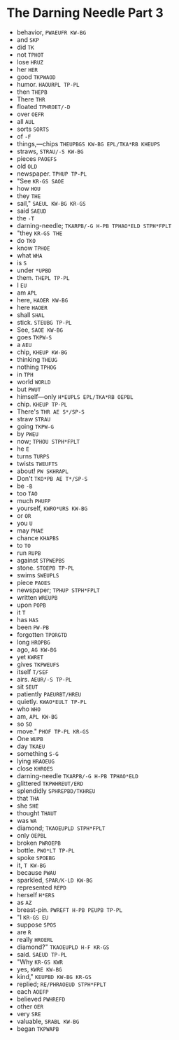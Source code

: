 # The Darning Needle Part 3

* behavior, `PWAEUFR KW-BG`
* and `SKP`
* did `TK`
* not `TPHOT`
* lose `HRUZ`
* her `HER`
* good `TKPWAOD`
* humor. `HAOURPL TP-PL`
* then `THEPB`
* There `THR`
* floated `TPHROET/-D`
* over `OEFR`
* all `AUL`
* sorts `SORTS`
* of `-F`
* things,—chips `THEUPBGS KW-BG EPL/TKA*RB KHEUPS`
* straws, `STRAU/-S KW-BG`
* pieces `PAOEFS`
* old `OLD`
* newspaper. `TPHUP TP-PL`
* "See `KR-GS SAOE`
* how `HOU`
* they `THE`
* sail," `SAEUL KW-BG KR-GS`
* said `SAEUD`
* the `-T`
* darning-needle; `TKARPB/-G H-PB TPHAO*ELD STPH*FPLT`
* "they `KR-GS THE`
* do `TKO`
* know `TPHOE`
* what `WHA`
* is `S`
* under `*UPBD`
* them. `THEPL TP-PL`
* I `EU`
* am `APL`
* here, `HAOER KW-BG`
* here `HAOER`
* shall `SHAL`
* stick. `STEUBG TP-PL`
* See, `SAOE KW-BG`
* goes `TKPW-S`
* a `AEU`
* chip, `KHEUP KW-BG`
* thinking `THEUG`
* nothing `TPHOG`
* in `TPH`
* world `WORLD`
* but `PWUT`
* himself—only `H*EUPLS EPL/TKA*RB OEPBL`
* chip. `KHEUP TP-PL`
* There's `THR AE S*/SP-S`
* straw `STRAU`
* going `TKPW-G`
* by `PWEU`
* now; `TPHOU STPH*FPLT`
* he `E`
* turns `TURPS`
* twists `TWEUFTS`
* about! `PW SKHRAPL`
* Don't `TKO*PB AE T*/SP-S`
* be `-B`
* too `TAO`
* much `PHUFP`
* yourself, `KWRO*URS KW-BG`
* or `OR`
* you `U`
* may `PHAE`
* chance `KHAPBS`
* to `TO`
* run `RUPB`
* against `STPWEPBS`
* stone. `STOEPB TP-PL`
* swims `SWEUPLS`
* piece `PAOES`
* newspaper; `TPHUP STPH*FPLT`
* written `WREUPB`
* upon `POPB`
* it `T`
* has `HAS`
* been `PW-PB`
* forgotten `TPORGTD`
* long `HROPBG`
* ago, `AG KW-BG`
* yet `KWRET`
* gives `TKPWEUFS`
* itself `T/SEF`
* airs. `AEUR/-S TP-PL`
* sit `SEUT`
* patiently `PAEURBT/HREU`
* quietly. `KWAO*EULT TP-PL`
* who `WHO`
* am, `APL KW-BG`
* so `SO`
* move." `PHOF TP-PL KR-GS`
* One `WUPB`
* day `TKAEU`
* something `S-G`
* lying `HRAOEUG`
* close `KHROES`
* darning-needle `TKARPB/-G H-PB TPHAO*ELD`
* glittered `TKPWHREUT/ERD`
* splendidly `SPHREPBD/TKHREU`
* that `THA`
* she `SHE`
* thought `THAUT`
* was `WA`
* diamond; `TKAOEUPLD STPH*FPLT`
* only `OEPBL`
* broken `PWROEPB`
* bottle. `PWO*LT TP-PL`
* spoke `SPOEBG`
* it, `T KW-BG`
* because `PWAU`
* sparkled, `SPAR/K-LD KW-BG`
* represented `REPD`
* herself `H*ERS`
* as `AZ`
* breast-pin. `PWREFT H-PB PEUPB TP-PL`
* "I `KR-GS EU`
* suppose `SPOS`
* are `R`
* really `HROERL`
* diamond?" `TKAOEUPLD H-F KR-GS`
* said. `SAEUD TP-PL`
* "Why `KR-GS KWR`
* yes, `KWRE KW-BG`
* kind," `KEUPBD KW-BG KR-GS`
* replied; `RE/PHRAOEUD STPH*FPLT`
* each `AOEFP`
* believed `PWHREFD`
* other `OER`
* very `SRE`
* valuable, `SRABL KW-BG`
* began `TKPWAPB`
